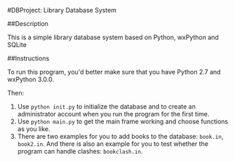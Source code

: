#DBProject: Library Database System

##Description

This is a simple library database system based on Python, wxPython and SQLite

##Instructions

To run this program, you'd better make sure that you have Python 2.7 and wxPython 3.0.0.

Then: 

 1. Use `python init.py` to initialize the database and to create an administrator account when you run the program for the first time.
 2. Use `python main.py` to get the main frame working and choose functions as you like.
 3. There are two examples for you to add books to the database: `book.in`, `book2.in`.
 And there is also an example for you to test whether the program can handle clashes: `bookclash.in`.

